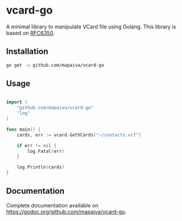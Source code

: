 # vcard-go
A minimal library to manipulate VCard file using Golang. This library is based on [RFC6350](https://tools.ietf.org/html/rfc6350).

## Installation
```sh
go get -u github.com/mapaiva/vcard-go
```

## Usage

```go

import (
	"github.com/mapaiva/vcard-go"
	"log"
)

func main() {
	cards, err := vcard.GetVCards("~/contacts.vcf")

	if err != nil {
		log.Fatal(err)
	}

	log.Println(cards)
}
```
## Documentation

Complete documentation available on https://godoc.org/github.com/mapaiva/vcard-go.

